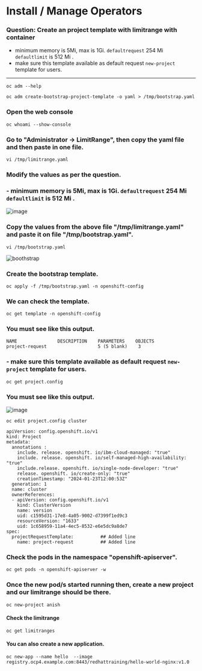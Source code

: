 # Install / Manage Operators
### Question: Create an project template with limitrange with container
- minimum memory is 5Mi, max is 1Gi. `defaultrequest` 254 Mi `defaultlimit` is 512 Mi .
- make sure this template available as default request `new-project` template for users.
---
```
oc adm --help
```
```
oc adm create-bootstrap-project-template -o yaml > /tmp/bootstrap.yaml
```
### Open the web console
```
oc whoami --show-console
```

### Go to "Administrator -> LimitRange", then copy the yaml file and then paste in one file.
```
vi /tmp/limitrange.yaml
```

### Modify the values as per the question.
### - minimum memory is 5Mi, max is 1Gi. `defaultrequest` 254 Mi `defaultlimit` is 512 Mi .
![image](https://github.com/user-attachments/assets/da703c9e-20c1-4805-993b-ae4c12888d3f)

### Copy the values from the above file "/tmp/limitrange.yaml" and paste it on file "/tmp/bootstrap.yaml".
```
vi /tmp/bootstrap.yaml
```
![boothstrap](https://github.com/user-attachments/assets/7246fc0e-6bb1-44e4-bce3-663c9be0662f)


### Create the bootstrap template.
```
oc apply -f /tmp/bootstrap.yaml -n openshift-config
```

### We can check the template.
```
oc get template -n openshift-config
```
### You must see like this output.
```
NAME               DESCRIPTION    PARAMETERS    OBJECTS
project-request                   5 (5 blank)    3
```
### - make sure this template available as default request `new-project` template for users.

```
oc get project.config
```
### You must see like this output.
![image](https://github.com/user-attachments/assets/52509e7c-8897-4b7a-aa17-3415be4b46b0)

```
oc edit project.config cluster
```

```
apiVersion: config.openshift.io/v1
kind: Project
metadata:
  annotations :
    include. release. openshift. io/ibm-cloud-managed: "true"
    include. release. openshift. io/self-managed-high-availability: "true"
    include.release. openshift. io/single-node-developer: "true"
    release. openshift. io/create-only: "true"
    creationTimestamp: "2024-01-23T12:00:53Z"
  generation: 1
  name: cluster
  ownerReferences:
  - apiVersion: config.openshift.io/v1
    kind: ClusterVersion
    name: version
    uid: c1595d31-17e8-4a05-9002-d7399f1ed9c3
    resourceVersion: "1633"
    uid: 1c658959-11a4-4ec5-8532-e6e5dc9a8de7
spec: 
  projectRequestTemplate:          ## Added line
    name: project-request          ## Added line

```

### Check the pods in the namespace "openshift-apiserver". 
```
oc get pods -n openshift-apiserver -w
```
### Once the new pod/s started running then, create a new project and our limitrange should be there. 
```
oc new-project anish
```
#### Check the limitrange
```
oc get limitranges 
```

#### You can also create a new application.
```
oc new-app --name hello  --image registry.ocp4.example.com:8443/redhattraining/hello-world-nginx:v1.0
```
